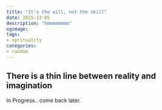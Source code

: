 ```yaml
---
title: "It's the will, not the skill"
date: 2025-12-05
description: "hmmmmmmmm"
ogimage: 
tags: 
- sprituality
categories:
- random
---
```


## There is a thin line between reality and imagination

In Progress.. come back later. 



<!-- Dreaming has been a major part of my life since childhood. I had multiple interests and was always up for an adventure. Very later in life I understood myself and that was the biggest flex but it wasn't comforting. Until when I found out the direction.-->
